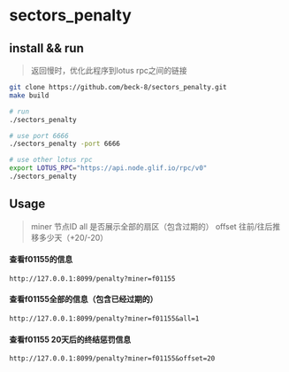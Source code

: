 # sectors_penalty

## install && run
> 返回慢时，优化此程序到lotus rpc之间的链接
```bash
git clone https://github.com/beck-8/sectors_penalty.git
make build

# run
./sectors_penalty

# use port 6666
./sectors_penalty -port 6666

# use other lotus rpc
export LOTUS_RPC="https://api.node.glif.io/rpc/v0"
./sectors_penalty
```
## Usage
> miner 节点ID
all 是否展示全部的扇区（包含过期的）
offset 往前/往后推移多少天（+20/-20）
#### 查看f01155的信息  
```
http://127.0.0.1:8099/penalty?miner=f01155
```
#### 查看f01155全部的信息（包含已经过期的）
```
http://127.0.0.1:8099/penalty?miner=f01155&all=1
```
#### 查看f01155 20天后的终结惩罚信息
```
http://127.0.0.1:8099/penalty?miner=f01155&offset=20
```

